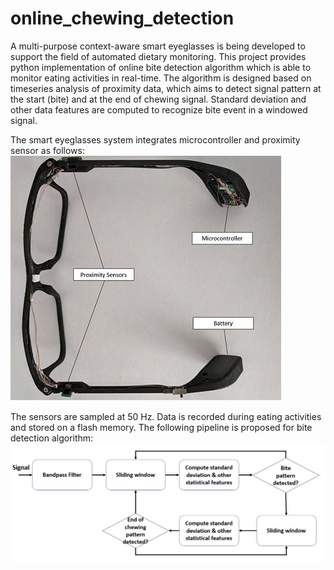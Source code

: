 # online_chewing_detection
A multi-purpose context-aware smart eyeglasses is being developed to support the field of automated dietary monitoring. This project provides python implementation of online bite detection algorithm which is able to monitor eating activities in real-time. The algorithm is designed based on timeseries analysis of proximity data, which aims to detect signal pattern at the start (bite) and at the end of chewing signal. Standard deviation and other data features are computed to recognize bite event in a windowed signal.

The smart eyeglasses system integrates microcontroller and proximity sensor as follows:
![An image](images/eyeglasses.JPG)<!-- .element height="50%" width="50%" -->

The sensors are sampled at 50 Hz. Data is recorded during eating activities and stored on a flash memory. The following pipeline is proposed for bite detection algorithm:
![An image](images/pipeline.JPG)<!-- .element height="10%" width="10%" -->
